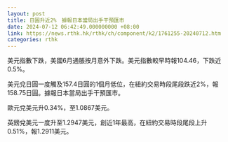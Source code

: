 ```yaml
---
layout: post
title: 日圓升近2%　據報日本當局出手干預匯市
date: 2024-07-12 06:42:49.000000000 +08:00
link: https://news.rthk.hk/rthk/ch/component/k2/1761255-20240712.htm
categories: rthk
---
```


美元指數下跌，美國6月通脹按月意外下跌。美元指數較早時報104.46，下跌近0.5%。

美元兌日圓一度觸及157.4日圓的1個月低位，在紐約交易時段尾段跌近2%，報158.75日圓。據報日本當局出手干預匯市。

歐元兌美元升0.34%，至1.0867美元。

英鎊兌美元一度升至1.2947美元，創近1年最高，在紐約交易時段尾段上升0.51%，報1.2911美元。
